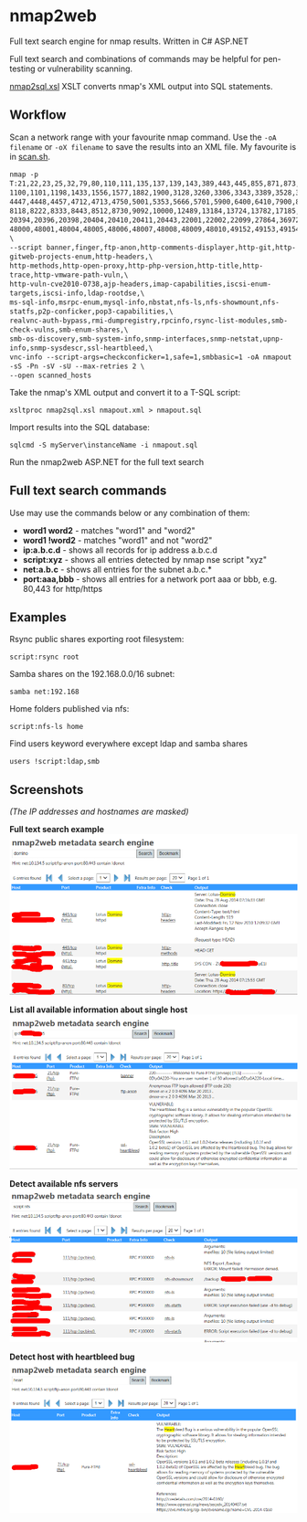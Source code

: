 # nmap2web
Full text search engine for nmap results. Written in C# ASP.NET

Full text search and combinations of commands may be helpful for pen-testing or vulnerability scanning. 

[nmap2sql.xsl](nmap2sql.xsl) XSLT converts nmap's XML output into SQL statements.

## Workflow

Scan a network range with your favourite nmap command. Use the `-oA filename` or `-oX filename` to save the results into an XML file.
My favourite is in [scan.sh](scan.sh).
  
    nmap -p T:21,22,23,25,32,79,80,110,111,135,137,139,143,389,443,445,855,871,873,993,995,1090,1098,1099,\     
    1100,1101,1198,1433,1556,1577,1882,1900,3128,3260,3306,3343,3389,3528,3873,4095,4105,4444,4445,4446,\
    4447,4448,4457,4712,4713,4750,5001,5353,5666,5701,5900,6400,6410,7900,8000,8001,8005,8009,8080,8083,\
    8118,8222,8333,8443,8512,8730,9092,10000,12489,13184,13724,13782,17185,18080,20080,20389,20390,20391,\
    20394,20396,20398,20404,20410,20411,20443,22001,22002,22099,27864,36972,44441,44442,44443,44444,47001,\
    48000,48001,48004,48005,48006,48007,48008,48009,48010,49152,49153,49154,52752,U:161 \
    --script banner,finger,ftp-anon,http-comments-displayer,http-git,http-gitweb-projects-enum,http-headers,\
    http-methods,http-open-proxy,http-php-version,http-title,http-trace,http-vmware-path-vuln,\
    http-vuln-cve2010-0738,ajp-headers,imap-capabilities,iscsi-enum-targets,iscsi-info,ldap-rootdse,\
    ms-sql-info,msrpc-enum,mysql-info,nbstat,nfs-ls,nfs-showmount,nfs-statfs,p2p-conficker,pop3-capabilities,\
    realvnc-auth-bypass,rmi-dumpregistry,rpcinfo,rsync-list-modules,smb-check-vulns,smb-enum-shares,\
    smb-os-discovery,smb-system-info,snmp-interfaces,snmp-netstat,upnp-info,snmp-sysdescr,ssl-heartbleed,\
    vnc-info --script-args=checkconficker=1,safe=1,smbbasic=1 -oA nmapout -sS -Pn -sV -sU --max-retries 2 \
    --open scanned_hosts

Take the nmap's XML output and convert it to a T-SQL script:

    xsltproc nmap2sql.xsl nmapout.xml > nmapout.sql
  
Import results into the SQL database:

    sqlcmd -S myServer\instanceName -i nmapout.sql

Run the nmap2web ASP.NET for the full text search

## Full text search commands

Use may use the commands below or any combination of them:

- **word1 word2** - matches "word1" and "word2"
- **word1 !word2** - matches "word1" and not "word2"
- **ip:a.b.c.d** - shows all records for ip address a.b.c.d
- **script:xyz** - shows all entries detected by nmap nse script "xyz"
- **net:a.b.c** - shows all entries for the subnet a.b.c.\*
- **port:aaa,bbb** - shows all entries for a network port aaa or bbb, e.g. 80,443 for http/https

## Examples

Rsync public shares exporting root filesystem:

    script:rsync root

Samba shares on the 192.168.0.0/16 subnet:

    samba net:192.168
  
Home folders published via nfs:

    script:nfs-ls home

Find users keyword everywhere except ldap and samba shares

    users !script:ldap,smb


## Screenshots 

_(The IP addresses and hostnames are masked)_

__Full text search example__
![fulltext.png](images/screen_fulltext.png)

__List all available information about single host__
![ip.png](images/screen_ip.png)

__Detect available nfs servers__
![detectnfs.png](images/screen_detectnfs.png)

__Detect host with heartbleed bug__
![detectheartbleed.png](images/screen_detectheartbleed.png)
